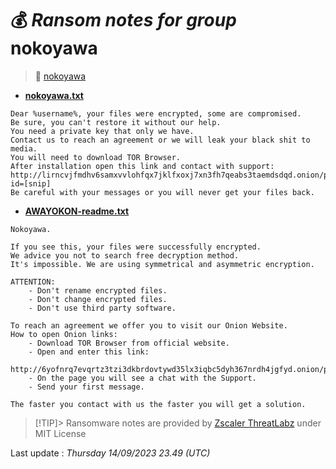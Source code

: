 # 💰 _Ransom notes for group_ nokoyawa
> 🔗 [nokoyawa](group/nokoyawa)
* **[nokoyawa.txt](https://ransomware.live/ransomware_notes/nokoyawa/nokoyawa.txt)**

```
Dear %username%, your files were encrypted, some are compromised.
Be sure, you can't restore it without our help.
You need a private key that only we have.
Contact us to reach an agreement or we will leak your black shit to media.
You will need to download TOR Browser.
After installation open this link and contact with support:
http://lirncvjfmdhv6samxvvlohfqx7jklfxoxj7xn3fh7qeabs3taemdsdqd.onion/pay
id=[snip]
Be careful with your messages or you will never get your files back.

```
* **[AWAYOKON-readme.txt](https://ransomware.live/ransomware_notes/nokoyawa/AWAYOKON-readme.txt)**

```
Nokoyawa.

If you see this, your files were successfully encrypted.
We advice you not to search free decryption method.
It's impossible. We are using symmetrical and asymmetric encryption.

ATTENTION:
	- Don't rename encrypted files.
	- Don't change encrypted files.
	- Don't use third party software.
	
To reach an agreement we offer you to visit our Onion Website.
How to open Onion links:
	- Download TOR Browser from official website.
	- Open and enter this link:
		http://6yofnrq7evqrtz3tzi3dkbrdovtywd35lx3iqbc5dyh367nrdh4jgfyd.onion/pay/[snip]
	- On the page you will see a chat with the Support.
	- Send your first message.
	
The faster you contact with us the faster you will get a solution.

```


> [!TIP]> Ransomware notes are provided by [Zscaler ThreatLabz](https://github.com/threatlabz/ransomware_notes) under MIT License
> 




Last update : _Thursday 14/09/2023 23.49 (UTC)_

